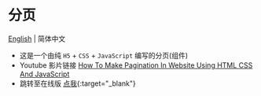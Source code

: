 # 分页 
 [English](https://github.com/Ashuai-jpg/pagination) | 简体中文
- 这是一个由纯 `H5` + `CSS` + `JavaScript` 编写的分页(组件)
- Youtube 影片链接 [How To Make Pagination In Website Using HTML CSS And JavaScript](https://www.youtube.com/watch?v=Ejdir7bwCpk)
- 跳转至在线版 [点我](https://ashuai-jpg.github.io/pagination/){:target="_blank"}